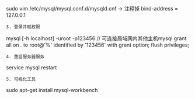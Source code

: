 sudo vim /etc/mysql/mysql.conf.d/mysqld.cnf  -> 注释掉
bind-address = 127.0.0.1
```
3. 登录并赋权限
```
mysql [-h localhost] -uroot -p123456 // 可连接局域网内其他主机mysql
grant all on *.* to root@'%' identified by '123456' with grant option;
flush privileges;
```
4. 重启服务器服务
```
service mysql restart
```
5. 可视化工具
```
sudo apt-get install mysql-workbench
```
